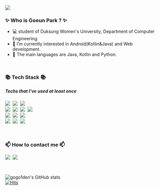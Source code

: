 <img src="https://capsule-render.vercel.app/api?type=transparent&color=0:282829,40:64b3f4,100:FFFE9D&height=100&section=header&text=Goeun Park ㅡ @gogo1den%20&fontSize=30&animation=fadeIn&fontColor=2F8CBB" />

<h3> ✨ Who is Goeun Park ? ✨</h3>
<ul>
  <li> 💻 student of Duksung Women's University, Department of Computer Engineering.
  <li> 📝 I’m currently interested in Android(Kotlin&Java) and Web development.
  <li> 📌 The main languages are Java, Kotlin and Python.
</ul>
<br>

<h3>📚 Tech Stack 📚</h3>
<h5>Techs that I've used at least once</h5>
<p>
  <img src="https://img.shields.io/badge/Java-007396?style=flat-square&logo=Java&logoColor=white"/></a>&nbsp
  <img src="https://img.shields.io/badge/Kotlin-7F52FF?style=flat-square&logo=Kotlin&logoColor=white"/></a>&nbsp
  <img src="https://img.shields.io/badge/Android-3DDC84?style=flat-square&logo=Android&logoColor=white"/></a>&nbsp
  <br>
  <img src="https://img.shields.io/badge/Python-3776AB?style=flat-square&logo=Python&logoColor=white"/></a>&nbsp
    <img src="https://img.shields.io/badge/HTML5-E34F26?style=flat-square&logo=HTML5&logoColor=white"/></a>&nbsp
  <img src="https://img.shields.io/badge/JavaScript-F7DF1E?style=flat-square&logo=JavaScript&logoColor=white"/></a>&nbsp
  <img src="https://img.shields.io/badge/CSS3-1572B6?style=flat-square&logo=CSS3&logoColor=white"/></a>&nbsp
  <br>
  <img src="https://img.shields.io/badge/MongoDB-47A248?style=flat-square&logo=MongoDB&logoColor=white"/></a>&nbsp
  <img src="https://img.shields.io/badge/MySQL-4479A1?style=flat-square&logo=MySQL&logoColor=white"/></a>&nbsp
  <img src="https://img.shields.io/badge/Firebase-FFCA28?style=flat-square&logo=Firebase&logoColor=white"/></a>&nbsp
  <br>
  <img src="https://img.shields.io/badge/Django-092E20?style=flat-square&logo=Django&logoColor=white"/></a>&nbsp
  <img src="https://img.shields.io/badge/Amazon AWS-232F3E?style=flat-square&logo=Amazon AWS&logoColor=white"/></a>&nbsp
  <img src="https://img.shields.io/badge/Node.js-339933?style=flat-square&logo=Node.js&logoColor=white"/></a>&nbsp
 </p>
 <br>
 
 <h3>📫 How to contact me 📫</h3>
 <p>
   <a href="mailto:goeunn2@duksung.ac.kr">
     <img src="https://img.shields.io/badge/GMAIL-EA4335?style=flat-square&logo=Gmail&logoColor=white"/></a>&nbsp
   </a>
   <a href="https://www.instagram.com/gogo1den/">
     <img src="https://img.shields.io/badge/INSTAGRAM-E4405F?style=flat-square&logo=Instagram&logoColor=white"/></a>&nbsp
   </a>
 </p>
 <br> 
 

![gogo1den's GitHub stats](https://github-readme-stats.vercel.app/api?username=gogo1den&show_icons=true&theme=github_dark)
 <br>
[![Hits](https://hits.seeyoufarm.com/api/count/incr/badge.svg?url=https%3A%2F%2Fgithub.com%2Fgogo1den&count_bg=%2357A5FE&title_bg=%230D1117&icon=atom.svg&icon_color=%23FFFFFF&title=hits&edge_flat=true)](https://hits.seeyoufarm.com)

                  

